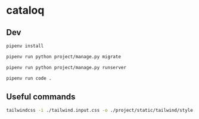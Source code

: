 # cataloq

## Dev

```sh
pipenv install
```

```sh
pipenv run python project/manage.py migrate
```

```sh
pipenv run python project/manage.py runserver
```

```sh
pipenv run code .
```

## Useful commands

```sh
tailwindcss -i ./tailwind.input.css -o ./project/static/tailwind/style.css --minify --watch
```
